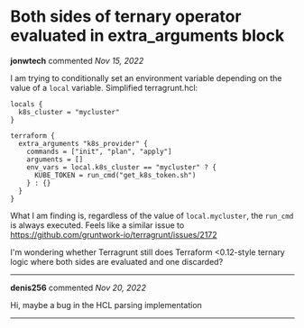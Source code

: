 # Both sides of ternary operator evaluated in extra_arguments block

**jonwtech** commented *Nov 15, 2022*

I am trying to conditionally set an environment variable depending on the value of a `local` variable. Simplified terragrunt.hcl: 
```
locals {
  k8s_cluster = "mycluster"
}

terraform {
  extra_arguments "k8s_provider" {
    commands = ["init", "plan", "apply"]
    arguments = []
    env_vars = local.k8s_cluster == "mycluster" ? {
      KUBE_TOKEN = run_cmd("get_k8s_token.sh")
    } : {}
  }
}
```

What I am finding is, regardless of the value of `local.mycluster`, the `run_cmd` is always executed.
Feels like a similar issue to https://github.com/gruntwork-io/terragrunt/issues/2172

I'm wondering whether Terragrunt still does Terraform <0.12-style ternary logic where both sides are evaluated and one discarded?
<br />
***


**denis256** commented *Nov 20, 2022*

Hi,
maybe a bug in the HCL parsing implementation 
***


